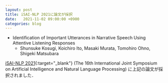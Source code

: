 ```yaml
---
layout: post
title: iSAI-NLP 2021に論文が採択
date:   2021-11-02 09:00:00 +0900
categories: blog
---
```


- Identification of Important Utterances in Narrative Speech Using Attentive Listening Responses
  - Shunsuke Kosugi, Koichiro Ito, Masaki Murata, Tomohiro Ohno, Shigeki Matsubara

[iSAI-NLP 2021](https://isai-nlp2021.aiat.or.th/index.html "iSAI-NLP 2021"){:target="_blank"} (The 16th International Joint Symposium on Artificial Intelligence and Natural Language Processing) に上記の論文が採択されました．
